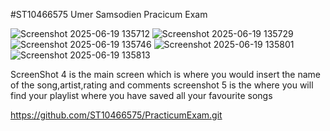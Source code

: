 #ST10466575 Umer Samsodien Pracicum Exam 

![Screenshot 2025-06-19 135712](https://github.com/user-attachments/assets/d40c3116-7efc-48bb-9c33-ab58f9cb1094)
![Screenshot 2025-06-19 135729](https://github.com/user-attachments/assets/83fc8b03-a0aa-48e6-bb54-3bf37bf1a701)
![Screenshot 2025-06-19 135746](https://github.com/user-attachments/assets/b1e0a7c0-3435-4838-9381-a557651542cb)
![Screenshot 2025-06-19 135801](https://github.com/user-attachments/assets/4cb08bfa-f516-4239-a7ea-28caa6bb94be)
![Screenshot 2025-06-19 135813](https://github.com/user-attachments/assets/39a46f3b-761a-4761-b0c8-d0412b1195fc)

ScreenShot 4 is the main screen which is where you would insert the name of the song,artist,rating and comments
screenshot 5 is the where you will find your playlist where you have saved all your favourite songs 


https://github.com/ST10466575/PracticumExam.git
